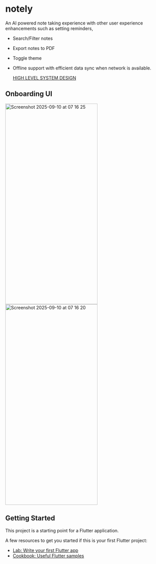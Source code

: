 # notely

An AI powered note taking experience with other user experience enhancements such as setting reminders,
- Search/Filter notes
- Export notes to PDF
- Toggle theme
- Offline support with efficient data sync when network is available.


  
  [HIGH LEVEL SYSTEM DESIGN](https://github.com/user-attachments/files/22248558/notely_flutter.drawio)<mxfile host="app.diagrams.net" agent="Mozilla/5.0 (Macintosh; Intel Mac OS X 10_15_7) AppleWebKit/537.36 (KHTML, like Gecko) Chrome/140.0.0.0 Safari/537.36" version="28.1.2" pages="2">
  <diagram name="Page-1" id="lz82pe6hCrsPi8H9gbmI">
    <mxGraphModel dx="1863" dy="564" grid="1" gridSize="10" guides="1" tooltips="1" connect="1" arrows="1" fold="1" page="1" pageScale="1" pageWidth="850" pageHeight="1100" background="none" math="0" shadow="0">
      <root>
        <mxCell id="0" />
        <mxCell id="1" parent="0" />
        <mxCell id="w79re-UmUhQcwSExPvR5-2" style="edgeStyle=orthogonalEdgeStyle;rounded=0;orthogonalLoop=1;jettySize=auto;html=1;" parent="1" source="w79re-UmUhQcwSExPvR5-1" edge="1">
          <mxGeometry relative="1" as="geometry">
            <mxPoint x="310" y="130" as="targetPoint" />
          </mxGeometry>
        </mxCell>
        <mxCell id="aVKE7FFwwPZxZuNJ2EgV-1" style="edgeStyle=orthogonalEdgeStyle;rounded=0;orthogonalLoop=1;jettySize=auto;html=1;exitX=0.5;exitY=1;exitDx=0;exitDy=0;entryX=0.133;entryY=1;entryDx=0;entryDy=0;entryPerimeter=0;" parent="1" source="w79re-UmUhQcwSExPvR5-1" target="aVKE7FFwwPZxZuNJ2EgV-4" edge="1">
          <mxGeometry relative="1" as="geometry">
            <mxPoint x="210" y="400" as="targetPoint" />
          </mxGeometry>
        </mxCell>
        <mxCell id="aVKE7FFwwPZxZuNJ2EgV-3" value="Not a New User" style="edgeLabel;html=1;align=center;verticalAlign=middle;resizable=0;points=[];" parent="aVKE7FFwwPZxZuNJ2EgV-1" vertex="1" connectable="0">
          <mxGeometry x="-0.1268" y="-3" relative="1" as="geometry">
            <mxPoint x="-27" as="offset" />
          </mxGeometry>
        </mxCell>
        <mxCell id="w79re-UmUhQcwSExPvR5-1" value="NEW USER" style="rounded=0;whiteSpace=wrap;html=1;fillColor=#6a00ff;fontColor=#ffffff;strokeColor=#3700CC;" parent="1" vertex="1">
          <mxGeometry x="150" y="100" width="120" height="60" as="geometry" />
        </mxCell>
        <mxCell id="aVKE7FFwwPZxZuNJ2EgV-5" value="" style="edgeStyle=orthogonalEdgeStyle;rounded=0;orthogonalLoop=1;jettySize=auto;html=1;" parent="1" source="w79re-UmUhQcwSExPvR5-3" target="aVKE7FFwwPZxZuNJ2EgV-4" edge="1">
          <mxGeometry relative="1" as="geometry" />
        </mxCell>
        <mxCell id="w79re-UmUhQcwSExPvR5-3" value="SIGN UP" style="rounded=0;whiteSpace=wrap;html=1;" parent="1" vertex="1">
          <mxGeometry x="320" y="90" width="140" height="60" as="geometry" />
        </mxCell>
        <mxCell id="aVKE7FFwwPZxZuNJ2EgV-4" value="LOGIN" style="whiteSpace=wrap;html=1;rounded=0;" parent="1" vertex="1">
          <mxGeometry x="580" y="90" width="120" height="60" as="geometry" />
        </mxCell>
        <mxCell id="aVKE7FFwwPZxZuNJ2EgV-6" style="edgeStyle=orthogonalEdgeStyle;rounded=0;orthogonalLoop=1;jettySize=auto;html=1;" parent="1" source="aVKE7FFwwPZxZuNJ2EgV-4" edge="1" target="B3S1ScT7315iu0NiolMc-6">
          <mxGeometry relative="1" as="geometry">
            <mxPoint x="610" y="340" as="targetPoint" />
            <Array as="points">
              <mxPoint x="660" y="245" />
              <mxPoint x="611" y="245" />
            </Array>
          </mxGeometry>
        </mxCell>
        <mxCell id="aVKE7FFwwPZxZuNJ2EgV-8" style="edgeStyle=orthogonalEdgeStyle;rounded=0;orthogonalLoop=1;jettySize=auto;html=1;" parent="1" source="aVKE7FFwwPZxZuNJ2EgV-4" edge="1">
          <mxGeometry relative="1" as="geometry">
            <mxPoint x="730" y="200" as="targetPoint" />
          </mxGeometry>
        </mxCell>
        <mxCell id="IEAWJydqW6eTd3f90BY2-2" style="edgeStyle=orthogonalEdgeStyle;rounded=0;orthogonalLoop=1;jettySize=auto;html=1;" parent="1" edge="1">
          <mxGeometry relative="1" as="geometry">
            <mxPoint x="240" y="410" as="targetPoint" />
            <mxPoint x="600" y="321" as="sourcePoint" />
          </mxGeometry>
        </mxCell>
        <mxCell id="aVKE7FFwwPZxZuNJ2EgV-9" value="Persist Login Data" style="ellipse;whiteSpace=wrap;html=1;fillColor=#0050ef;fontColor=#ffffff;strokeColor=#001DBC;" parent="1" vertex="1">
          <mxGeometry x="730" y="130" width="60" height="90" as="geometry" />
        </mxCell>
        <mxCell id="aVKE7FFwwPZxZuNJ2EgV-10" value="Text" style="text;html=1;align=center;verticalAlign=middle;resizable=0;points=[];autosize=1;strokeColor=none;fillColor=none;" parent="1" vertex="1">
          <mxGeometry x="-665" y="108" width="50" height="30" as="geometry" />
        </mxCell>
        <mxCell id="IEAWJydqW6eTd3f90BY2-4" value="" style="edgeStyle=orthogonalEdgeStyle;rounded=0;orthogonalLoop=1;jettySize=auto;html=1;" parent="1" source="IEAWJydqW6eTd3f90BY2-1" target="IEAWJydqW6eTd3f90BY2-3" edge="1">
          <mxGeometry relative="1" as="geometry" />
        </mxCell>
        <mxCell id="B3S1ScT7315iu0NiolMc-10" style="edgeStyle=orthogonalEdgeStyle;rounded=0;orthogonalLoop=1;jettySize=auto;html=1;" edge="1" parent="1" source="IEAWJydqW6eTd3f90BY2-1">
          <mxGeometry relative="1" as="geometry">
            <mxPoint x="90" y="370" as="targetPoint" />
          </mxGeometry>
        </mxCell>
        <mxCell id="B3S1ScT7315iu0NiolMc-16" style="edgeStyle=orthogonalEdgeStyle;rounded=0;orthogonalLoop=1;jettySize=auto;html=1;" edge="1" parent="1" source="IEAWJydqW6eTd3f90BY2-1">
          <mxGeometry relative="1" as="geometry">
            <mxPoint x="220" y="690" as="targetPoint" />
            <Array as="points">
              <mxPoint x="190" y="595" />
              <mxPoint x="221" y="595" />
            </Array>
          </mxGeometry>
        </mxCell>
        <mxCell id="B3S1ScT7315iu0NiolMc-19" value="" style="edgeStyle=orthogonalEdgeStyle;rounded=0;orthogonalLoop=1;jettySize=auto;html=1;" edge="1" parent="1" source="IEAWJydqW6eTd3f90BY2-1" target="B3S1ScT7315iu0NiolMc-18">
          <mxGeometry relative="1" as="geometry" />
        </mxCell>
        <mxCell id="IEAWJydqW6eTd3f90BY2-1" value="HOME SCREEN" style="rounded=1;whiteSpace=wrap;html=1;fillColor=#6a00ff;fontColor=#ffffff;strokeColor=#3700CC;" parent="1" vertex="1">
          <mxGeometry x="150" y="400" width="170" height="100" as="geometry" />
        </mxCell>
        <mxCell id="IEAWJydqW6eTd3f90BY2-6" value="" style="edgeStyle=orthogonalEdgeStyle;rounded=0;orthogonalLoop=1;jettySize=auto;html=1;" parent="1" source="IEAWJydqW6eTd3f90BY2-3" target="IEAWJydqW6eTd3f90BY2-5" edge="1">
          <mxGeometry relative="1" as="geometry" />
        </mxCell>
        <mxCell id="IEAWJydqW6eTd3f90BY2-3" value="CREATE NOTES&lt;br&gt;*Add Reminder" style="whiteSpace=wrap;html=1;rounded=1;fillColor=#6a00ff;fontColor=#ffffff;strokeColor=#3700CC;" parent="1" vertex="1">
          <mxGeometry x="430" y="390" width="130" height="60" as="geometry" />
        </mxCell>
        <mxCell id="IEAWJydqW6eTd3f90BY2-5" value="ViewModel" style="ellipse;whiteSpace=wrap;html=1;rounded=1;fillColor=#1ba1e2;fontColor=#ffffff;strokeColor=#006EAF;" parent="1" vertex="1">
          <mxGeometry x="455" y="540" width="80" height="80" as="geometry" />
        </mxCell>
        <mxCell id="IEAWJydqW6eTd3f90BY2-7" value="Notes&lt;br&gt;Repository" style="ellipse;whiteSpace=wrap;html=1;aspect=fixed;fillColor=#0050ef;fontColor=#ffffff;strokeColor=#001DBC;" parent="1" vertex="1">
          <mxGeometry x="630" y="520" width="80" height="80" as="geometry" />
        </mxCell>
        <mxCell id="B3S1ScT7315iu0NiolMc-1" style="edgeStyle=orthogonalEdgeStyle;rounded=0;orthogonalLoop=1;jettySize=auto;html=1;entryX=0.075;entryY=0.65;entryDx=0;entryDy=0;entryPerimeter=0;" edge="1" parent="1" source="IEAWJydqW6eTd3f90BY2-5" target="IEAWJydqW6eTd3f90BY2-7">
          <mxGeometry relative="1" as="geometry" />
        </mxCell>
        <mxCell id="B3S1ScT7315iu0NiolMc-6" value="GENERATE &lt;br&gt;UNIQUE ID&amp;nbsp;" style="ellipse;shape=cloud;whiteSpace=wrap;html=1;" vertex="1" parent="1">
          <mxGeometry x="600" y="320" width="120" height="80" as="geometry" />
        </mxCell>
        <mxCell id="B3S1ScT7315iu0NiolMc-11" value="SEARCH NOTES" style="rhombus;whiteSpace=wrap;html=1;" vertex="1" parent="1">
          <mxGeometry x="50" y="290" width="80" height="80" as="geometry" />
        </mxCell>
        <mxCell id="B3S1ScT7315iu0NiolMc-14" value="" style="shape=flexArrow;endArrow=classic;startArrow=classic;html=1;rounded=0;" edge="1" parent="1">
          <mxGeometry width="100" height="100" relative="1" as="geometry">
            <mxPoint x="50" y="560" as="sourcePoint" />
            <mxPoint x="150" y="460" as="targetPoint" />
            <Array as="points">
              <mxPoint x="80" y="530" />
            </Array>
          </mxGeometry>
        </mxCell>
        <mxCell id="B3S1ScT7315iu0NiolMc-15" value="DELETE NOTES" style="rounded=1;whiteSpace=wrap;html=1;fillColor=#e51400;fontColor=#ffffff;strokeColor=#B20000;" vertex="1" parent="1">
          <mxGeometry x="-80" y="530" width="120" height="60" as="geometry" />
        </mxCell>
        <mxCell id="B3S1ScT7315iu0NiolMc-24" value="" style="edgeStyle=orthogonalEdgeStyle;rounded=0;orthogonalLoop=1;jettySize=auto;html=1;" edge="1" parent="1" source="B3S1ScT7315iu0NiolMc-18" target="B3S1ScT7315iu0NiolMc-23">
          <mxGeometry relative="1" as="geometry" />
        </mxCell>
        <mxCell id="B3S1ScT7315iu0NiolMc-18" value="NOTE DETAILS" style="rhombus;whiteSpace=wrap;html=1;fillColor=#6a00ff;strokeColor=#3700CC;fontColor=#ffffff;rounded=1;" vertex="1" parent="1">
          <mxGeometry x="300" y="580" width="80" height="80" as="geometry" />
        </mxCell>
        <mxCell id="B3S1ScT7315iu0NiolMc-22" value="" style="edgeStyle=orthogonalEdgeStyle;rounded=0;orthogonalLoop=1;jettySize=auto;html=1;" edge="1" parent="1" source="B3S1ScT7315iu0NiolMc-20" target="B3S1ScT7315iu0NiolMc-21">
          <mxGeometry relative="1" as="geometry" />
        </mxCell>
        <mxCell id="B3S1ScT7315iu0NiolMc-20" value="MORE BUTTON, WITH &lt;br&gt;DROPDOWN" style="ellipse;shape=cloud;whiteSpace=wrap;html=1;" vertex="1" parent="1">
          <mxGeometry x="130" y="680" width="150" height="80" as="geometry" />
        </mxCell>
        <mxCell id="B3S1ScT7315iu0NiolMc-21" value="1. GENERATE NOTES &lt;br&gt;WITH AI&lt;div&gt;2. TOGGLE &lt;br&gt;THEME&lt;/div&gt;&lt;div&gt;3. SETTINGS&lt;/div&gt;" style="shape=trapezoid;perimeter=trapezoidPerimeter;whiteSpace=wrap;html=1;fixedSize=1;fillColor=#60a917;fontColor=#ffffff;strokeColor=#2D7600;" vertex="1" parent="1">
          <mxGeometry x="-140" y="670" width="220" height="130" as="geometry" />
        </mxCell>
        <mxCell id="B3S1ScT7315iu0NiolMc-23" value="UPDATE NOTES" style="shape=document;whiteSpace=wrap;html=1;boundedLbl=1;fillColor=none;strokeColor=default;fontColor=default;rounded=1;gradientColor=default;shadow=0;sketch=1;curveFitting=1;jiggle=2;" vertex="1" parent="1">
          <mxGeometry x="320" y="750" width="120" height="90" as="geometry" />
        </mxCell>
      </root>
    </mxGraphModel>
  </diagram>
  <diagram name="Copy of Page-1" id="R2h401jY6dY9TtQFVQol">
    <mxGraphModel dx="1636" dy="564" grid="1" gridSize="10" guides="1" tooltips="1" connect="1" arrows="1" fold="1" page="1" pageScale="1" pageWidth="850" pageHeight="1100" math="0" shadow="0">
      <root>
        <mxCell id="eZAkOEMwmi-a_ol2o1sn-0" />
        <mxCell id="eZAkOEMwmi-a_ol2o1sn-1" parent="eZAkOEMwmi-a_ol2o1sn-0" />
        <mxCell id="eZAkOEMwmi-a_ol2o1sn-13" value="Text" style="text;html=1;align=center;verticalAlign=middle;resizable=0;points=[];autosize=1;strokeColor=none;fillColor=none;" parent="eZAkOEMwmi-a_ol2o1sn-1" vertex="1">
          <mxGeometry x="-665" y="108" width="50" height="30" as="geometry" />
        </mxCell>
      </root>
    </mxGraphModel>
  </diagram>
</mxfile>

## Onboarding UI
<img width="290" height="629" alt="Screenshot 2025-09-10 at 07 16 25" src="https://github.com/user-attachments/assets/7ae88db8-55d2-46cf-95da-04d6158415fe" />



<img width="290" height="629" alt="Screenshot 2025-09-10 at 07 16 20" src="https://github.com/user-attachments/assets/de130966-6221-4386-9075-923f80dcfd0d" />





## Getting Started

This project is a starting point for a Flutter application.

A few resources to get you started if this is your first Flutter project:

- [Lab: Write your first Flutter app](https://docs.flutter.dev/get-started/codelab)
- [Cookbook: Useful Flutter samples](https://docs.flutter.dev/cookbook)


